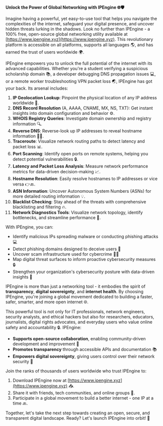 **Unlock the Power of Global Networking with IPEngine 🌐🛡️**

Imagine having a powerful, yet easy-to-use tool that helps you navigate the complexities of the internet, safeguard your digital presence, and uncover hidden threats lurking in the shadows. Look no further than IPEngine - a 100% free, open-source global networking utility available at [https://www.ipengine.xyz](https://www.ipengine.xyz). This revolutionary platform is accessible on all platforms, supports all languages 🌎, and has earned the trust of users worldwide 🌍.

IPEngine empowers you to unlock the full potential of the internet with its advanced capabilities. Whether you're a student verifying a suspicious scholarship domain 📚, a developer debugging DNS propagation issues 💻, or a remote worker troubleshooting VPN packet loss 🌏, IPEngine has got your back. Its arsenal includes:

1. **IP Geolocation Lookup**: Pinpoint the physical location of any IP address worldwide 📍.
2. **DNS Record Resolution** (A, AAAA, CNAME, MX, NS, TXT): Get instant insights into domain configuration and behavior ⚙️.
3. **WHOIS Registry Queries**: Investigate domain ownership and registry information 🔍.
4. **Reverse DNS**: Reverse-look up IP addresses to reveal hostname information 🕵️‍♀️.
5. **Traceroute**: Visualize network routing paths to detect latency and packet loss 📊.
6. **Port Scanning**: Identify open ports on remote systems, helping you detect potential vulnerabilities 🔒.
7. **Latency and Packet Loss Analysis**: Measure network performance metrics for data-driven decision-making 📈.
8. **Hostname Resolution**: Easily resolve hostnames to IP addresses or vice versa 👉🔙.
9. **ASN Information**: Uncover Autonomous System Numbers (ASNs) for more detailed routing information 💡.
10. **Blacklist Checking**: Stay ahead of the threats with comprehensive blacklisting and filtering 🔥.
11. **Network Diagnostics Tools**: Visualize network topology, identify bottlenecks, and streamline performance 🚀.

With IPEngine, you can:

* Identify malicious IPs spreading malware or conducting phishing attacks 💻
* Detect phishing domains designed to deceive users 📢
* Uncover scam infrastructure used for cybercrime 🕵️‍♂️
* Map digital threat surfaces to inform proactive cybersecurity measures 🔒
* Strengthen your organization's cybersecurity posture with data-driven insights 🔑

IPEngine is more than just a networking tool - it embodies the spirit of **transparency**, **digital sovereignty**, and **internet health**. By choosing IPEngine, you're joining a global movement dedicated to building a faster, safer, smarter, and more open internet 🌐.

This powerful tool is not only for IT professionals, network engineers, security analysts, and ethical hackers but also for researchers, educators, journalists, digital rights advocates, and everyday users who value online safety and accountability 🔒. IPEngine:

* **Supports open-source collaboration**, enabling community-driven development and improvement 🤝
* **Promotes transparency** through accessible APIs and documentation 📚
* **Empowers digital sovereignty**, giving users control over their network security 🔑

Join the ranks of thousands of users worldwide who trust IPEngine to:

1. Download IPEngine now at [https://www.ipengine.xyz](https://www.ipengine.xyz) 📥.
2. Share it with friends, tech communities, and online groups 🤝.
3. Participate in a global movement to build a better internet - one IP at a time 🔙.

Together, let's take the next step towards creating an open, secure, and transparent digital landscape. Ready? Let's launch IPEngine into orbit! 🚀